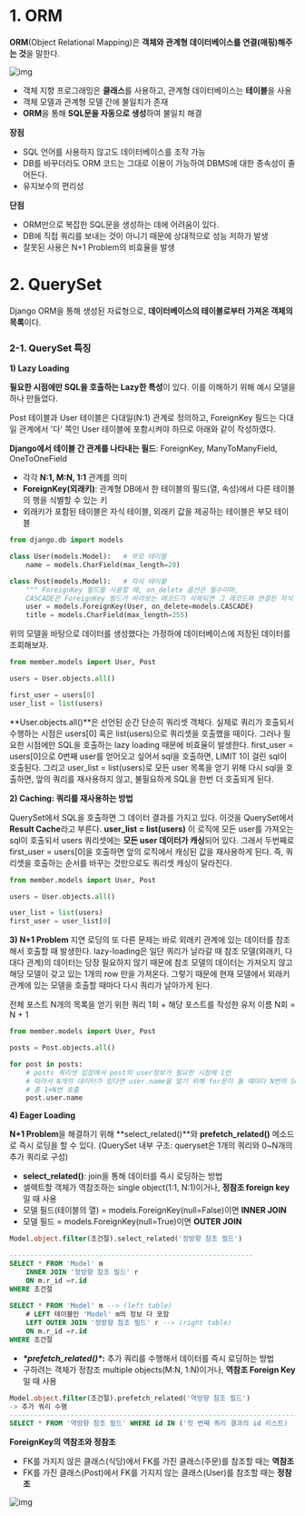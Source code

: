 # 1. ORM

**ORM**(Object Relational Mapping)은 **객체와 관계형 데이터베이스를 연결(매핑)해주는 것**을 말한다.

![img](https://k.kakaocdn.net/dn/rcqK0/btrwezkL4Ez/K8YWH4BGAv3oi2i9kGTp00/img.png)

- 객체 지향 프로그래밍은 **클래스**를  사용하고, 관계형 데이터베이스는 **테이블**을 사용
- 객체 모델과 관계형 모델 간에 불일치가 존재
- **ORM**을 통해 **SQL문을 자동으로 생성**하여 불일치 해결

**장점**

- SQL 언어를 사용하지 않고도 데이터베이스를 조작 가능
- DB를 바꾸더라도 ORM 코드는 그대로 이용이 가능하여 DBMS에 대한 종속성이 줄어든다.
- 유지보수의 편리성

**단점**

- ORM만으로 복잡한 SQL문을 생성하는 데에 어려움이 있다.
- DB에 직접 쿼리를 보내는 것이 아니기 때문에 상대적으로 성능 저하가 발생
- 잘못된 사용은 N+1 Problem의 비효율을 발생

# **2. QuerySet**

Django ORM을 통해 생성된 자료형으로, **데이터베이스의 테이블로부터 가져온 객체의 목록**이다.



### **2-1. QuerySet 특징**

**1) Lazy Loading**

**필요한 시점에만 SQL을 호출하는 Lazy한 특성**이 있다. 이를 이해하기 위해 예시 모델을 하나 만들었다.

Post 테이블과 User 테이블은 다대일(N:1) 관계로 정의하고, ForeignKey 필드는 다대일 관계에서 '다' 쪽인 User 테이블에 포함시켜야 하므로 아래와 같이 작성하였다.

 

**Django에서 테이블 간 관계를 나타내는 필드**: ForeignKey, ManyToManyField, OneToOneField

- 각각 **N:1, M:N, 1:1** 관계를 의미
- **ForeignKey(외래키)**: 관계형 DB에서 한 테이블의 필드(열, 속성)에서 다른 테이블의 행을 식별할 수 있는 키
- 외래키가 포함된 테이블은 자식 테이블, 외래키 값을 제공하는 테이블은 부모 테이블

```python
from django.db import models

class User(models.Model):	# 부모 테이블
    name = models.CharField(max_length=20)

class Post(models.Model):	# 자식 테이블
    """ ForeignKey 필드를 사용할 때, on_delete 옵션은 필수이며, 
    CASCADE은 ForeignKey 필드가 바라보는 레코드가 삭제되면 그 레코드와 연결된 자식 레코드도 삭제"""
    user = models.ForeignKey(User, on_delete=models.CASCADE)
    title = models.CharField(max_length=255)
```

위의 모델을 바탕으로 데이터를 생성했다는 가정하에 데이터베이스에 저장된 데이터를 조회해보자.

```python
from member.models import User, Post

users = User.objects.all()

first_user = users[0]
user_list = list(users)
```

**User.objects.all()**은 선언된 순간 단순히 쿼리셋 객체다. 실제로 쿼리가 호출되서 수행하는 시점은 users[0] 혹은 list(users)으로 쿼리셋을 호출했을 때이다. 그러나 필요한 시점에만 SQL을 호출하는 lazy loading 때문에 비효율이 발생한다. first_user = users[0]으로 0번째 user를 얻어오고 싶어서 sql을 호출하면, LIMIT 1이 걸린 sql이 호출된다. 그리고 user_list = list(users)로 모든 user 목록을 얻기 위해 다시 sql을 호출하면, 앞의 쿼리를 재사용하지 않고, 불필요하게 SQL을 한번 더 호출되게 된다.



**2) Caching: 쿼리를 재사용하는 방법**

QuerySet에서 SQL을 호출하면 그 데이터 결과를 가지고 있다. 이것을 QuerySet에서 **Result Cache**라고 부른다.
**user_list = list(users)** 이 로직에 모든 user를 가져오는 sql이 호출되서 users 쿼리셋에는 **모든 user 데이터가 캐싱**되어 있다. 그래서 두번째로 first_user = users[0]을 호출하면 앞의 로직에서 캐싱된 값을 재사용하게 된다.
즉, 쿼리셋을 호출하는 순서를 바꾸는 것만으로도 쿼리셋 캐싱이 달라진다.

```python
from member.models import User, Post

users = User.objects.all()

user_list = list(users)
first_user = user_list[0]
```



**3) N+1 Problem**
지연 로딩의 또 다른 문제는 바로 외래키 관계에 있는 데이터를 참조해서 호출할 때 발생한다. lazy-loading은 일단 쿼리가 날라갈 때 참조 모델(외래키, 다대다 관계)의 데이터는 당장 필요하지 않기 때문에 참조 모델의 데이터는 가져오지 않고 해당 모델이 갖고 있는 1개의 row 만을 가져온다. 그렇기 때문에 현재 모델에서 외래키 관계에 있는 모델을 호출할 때마다 다시 쿼리가 날아가게 된다.

전체 포스트 N개의 목록을 얻기 위한 쿼리 1회 + 해당 포스트를 작성한 유저 이름 N회 = N + 1

```python
from member.models import User, Post

posts = Post.objects.all()

for post in posts:
    # posts 쿼리셋 입장에서 post의 user정보가 필요한 시점에 1번
    # 따라서 N개의 데이터가 있다면 user.name을 알기 위해 for문이 돌 때마다 N번의 SQL을 호출
    # 총 1+N번 호출
    post.user.name
```



**4) Eager Loading** 

**N+1 Problem**을 해결하기 위해 **select_related()**와 **prefetch_related()** 메소드로 즉시 로딩을 할 수 있다.
(QuerySet 내부 구조: queryset은 1개의 쿼리와 0~N개의 추가 쿼리로 구성)



- **select_related()**: join을 통해 데이터를 즉시 로딩하는 방법
- 셀렉트할 객체가 역참조하는 single object(1:1, N:1)이거나, **정참조 foreign key**일 때 사용
- 모델 필드(테이블의 열) = models.ForeignKey(null=False)이면 **INNER JOIN**
- 모델 필드 = models.ForeignKey(null=True)이면 **OUTER JOIN**

```sql
Model.object.filter(조건절).select_related('정방향 참조 필드')

------------------------------------------------------------
SELECT * FROM 'Model' m
    INNER JOIN '정방향 참조 필드' r
    ON m.r_id =r.id 
WHERE 조건절    
    
SELECT * FROM 'Model' m --> (left table)
    # LEFT 테이블인 'Model' m의 정보 다 포함
    LEFT OUTER JOIN '정방향 참조 필드' r --> (right table)
    ON m.r_id =r.id 
WHERE 조건절
```

- ***\*prefetch_related()\**:** 추가 쿼리를 수행해서 데이터를 즉시 로딩하는 방법
- 구하려는 객체가 정참조 multiple objects(M:N, 1:N)이거나, **역참조 Foreign Key**일 때 사용

```sql
Model.object.filter(조건절).prefetch_related('역방향 참조 필드')
-> 추가 쿼리 수행
-------------------------------------------------------------------------
SELECT * FROM '역방향 참조 필드' WHERE id IN ('첫 번째 쿼리 결과의 id 리스트)
```



**ForeignKey의 역참조와 정참조**

- FK를 가지지 않은 클래스(식당)에서 FK를 가진 클래스(주문)를 참조할 때는 **역참조**
- FK를 가진 클래스(Post)에서 FK를 가지지 않는 클래스(User)를 참조할 때는 **정참조**

![img](https://k.kakaocdn.net/dn/bcPsME/btrwgDgQ1Uu/oxLH51d0LZABStXoNDNDv1/img.png)